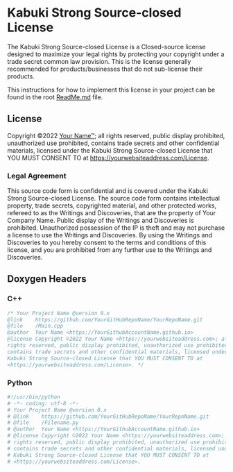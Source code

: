 # Kabuki Strong Source-closed License

The Kabuki Strong Source-closed License is a Closed-source license designed to maximize your legal rights by protecting your copyright under a trade secret common law provision. This is the license generally recommended for products/businesses that do not sub-license their products.

This instructions for how to implement this license in your project can be found in the root [ReadMe.md](readme.md) file.

## License

Copyright ©2022 [Your Name™](https://yourwebsiteaddress.com); all rights reserved, public display prohibited, unauthorized use prohibited, contains trade secrets and other confidential materials, licensed under the Kabuki Strong Source-closed License that YOU MUST CONSENT TO at <https://yourwebsiteaddress.com/License>.

### Legal Agreement

This source code form is confidential and is covered under the Kabuki Strong Source-closed License. The source code form contains intellectual property, trade secrets, copyrighted material, and other protected works, refereed to as the Writings and Discoveries, that are the property of Your Company Name. Public display of the Writings and Discoveries is prohibited. Unauthorized possession of the IP is theft and may not purchase a license to use the Writings and Discoveries. By using the Writings and Discoveries to you hereby consent to the terms and conditions of this license, and you are prohibited from any further use to the Writings and Discoveries.

## Doxygen Headers

### C++ 

```C++
/* Your Project Name @version 0.x
@link    https://github.com/YourGitHubRepoName/YourRepoName.git
@file    /Main.cpp
@author  Your Name <https://YourGithubAccountName.github.io>
@license Copyright ©2022 Your Name <https://yourwebsiteaddress.com>; all 
rights reserved, public display prohibited, unauthorized use prohibited, 
contains trade secrets and other confidential materials, licensed under the 
Kabuki Strong Source-closed License that YOU MUST CONSENT TO at 
<https://yourwebsiteaddress.com/License>. */
```

### Python

```Python
#!/usr/bin/python
# -*- coding: utf-8 -*-
# Your Project Name @version 0.x
# @link    https://github.com/YourGitHubRepoName/YourRepoName.git
# @file    /Filename.py
# @author  Your Name <https://YourGithubAccountName.github.io>
# @license Copyright ©2022 Your Name <https://yourwebsiteaddress.com>; all 
# rights reserved, public display prohibited, unauthorized use prohibited, 
# contains trade secrets and other confidential materials, licensed under the 
# Kabuki Strong Source-closed License that YOU MUST CONSENT TO at 
# <https://yourwebsiteaddress.com/License>.
```
